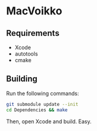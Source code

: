 # MacVoikko

## Requirements

- Xcode
- autotools
- cmake

## Building

Run the following commands:

```bash
git submodule update --init
cd Dependencies && make
```

Then, open Xcode and build. Easy.

